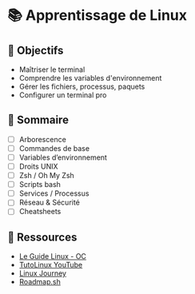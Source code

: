 # 📚 Apprentissage de Linux

## 🧭 Objectifs
- Maîtriser le terminal
- Comprendre les variables d'environnement
- Gérer les fichiers, processus, paquets
- Configurer un terminal pro

## 🧱 Sommaire
- [ ] Arborescence
- [ ] Commandes de base
- [ ] Variables d’environnement
- [ ] Droits UNIX
- [ ] Zsh / Oh My Zsh
- [ ] Scripts bash
- [ ] Services / Processus
- [ ] Réseau & Sécurité
- [ ] Cheatsheets

## 📌 Ressources
- [Le Guide Linux - OC](...)
- [TutoLinux YouTube](...)
- [Linux Journey](...)
- [Roadmap.sh](...)
